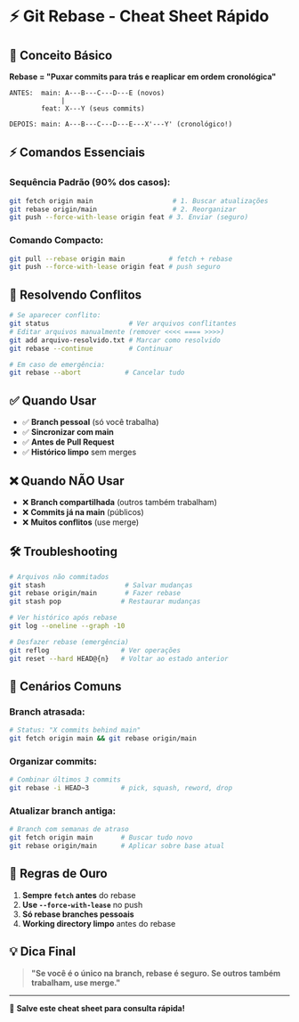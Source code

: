 # ⚡ Git Rebase - Cheat Sheet Rápido

## 🎯 Conceito Básico
**Rebase = "Puxar commits para trás e reaplicar em ordem cronológica"**

```
ANTES:  main: A---B---C---D---E (novos)
             |
        feat: X---Y (seus commits)

DEPOIS: main: A---B---C---D---E---X'---Y' (cronológico!)
```

## ⚡ Comandos Essenciais

### **Sequência Padrão (90% dos casos):**
```bash
git fetch origin main                    # 1. Buscar atualizações
git rebase origin/main                   # 2. Reorganizar
git push --force-with-lease origin feat # 3. Enviar (seguro)
```

### **Comando Compacto:**
```bash
git pull --rebase origin main           # fetch + rebase
git push --force-with-lease origin feat # push seguro
```

## 🚨 Resolvendo Conflitos

```bash
# Se aparecer conflito:
git status                    # Ver arquivos conflitantes
# Editar arquivos manualmente (remover <<<< ==== >>>>)
git add arquivo-resolvido.txt # Marcar como resolvido
git rebase --continue         # Continuar

# Em caso de emergência:
git rebase --abort           # Cancelar tudo
```

## ✅ Quando Usar

- ✅ **Branch pessoal** (só você trabalha)
- ✅ **Sincronizar com main** 
- ✅ **Antes de Pull Request**
- ✅ **Histórico limpo** sem merges

## ❌ Quando NÃO Usar

- ❌ **Branch compartilhada** (outros também trabalham)
- ❌ **Commits já na main** (públicos)
- ❌ **Muitos conflitos** (use merge)

## 🛠️ Troubleshooting

```bash
# Arquivos não commitados
git stash                    # Salvar mudanças
git rebase origin/main       # Fazer rebase
git stash pop               # Restaurar mudanças

# Ver histórico após rebase
git log --oneline --graph -10

# Desfazer rebase (emergência)
git reflog                  # Ver operações
git reset --hard HEAD@{n}   # Voltar ao estado anterior
```

## 🎯 Cenários Comuns

### **Branch atrasada:**
```bash
# Status: "X commits behind main"
git fetch origin main && git rebase origin/main
```

### **Organizar commits:**
```bash
# Combinar últimos 3 commits
git rebase -i HEAD~3        # pick, squash, reword, drop
```

### **Atualizar branch antiga:**
```bash
# Branch com semanas de atraso
git fetch origin main       # Buscar tudo novo
git rebase origin/main      # Aplicar sobre base atual
```

## 🔑 Regras de Ouro

1. **Sempre `fetch` antes** do rebase
2. **Use `--force-with-lease`** no push
3. **Só rebase branches pessoais**
4. **Working directory limpo** antes do rebase

## 💡 Dica Final

> **"Se você é o único na branch, rebase é seguro. Se outros também trabalham, use merge."**

---

🚀 **Salve este cheat sheet para consulta rápida!**
